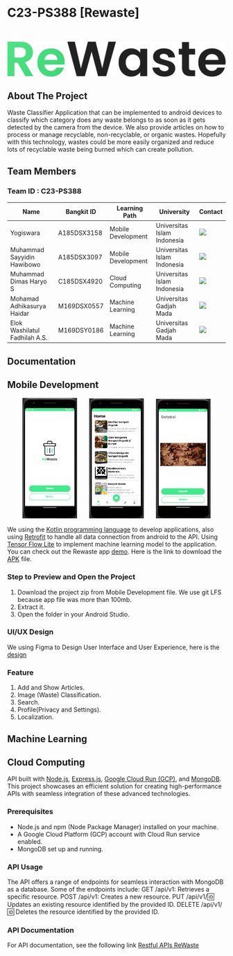 # C23-PS388 [Rewaste]
<br>
<p align="center">
  <img src="https://raw.githubusercontent.com/elokwashi/Rewaste-Capstone/7acbcb4958246015948b1abaa26c3357aebfbf5b/ReWaste.png" >
</p>

## About The Project
Waste Classifier Application that can be implemented to android devices  to classify which category does any waste belongs to as soon as it gets detected by the camera from the device. We also provide articles on how to process or manage recyclable, non-recyclable, or organic wastes. Hopefully with this technology, wastes could be more easily organized and reduce lots of recyclable waste being burned which can create pollution.

## Team Members

### Team ID : C23-PS388

| Name                           | Bangkit ID  | Learning Path      | University                          | Contact                                                                                                                                                                                       |
| ------------------------------ | ----------- | ------------------ |  ---------------------------------- |-----------------------------------------------------------------------------------------------------------------------------------------------------------------------------------------------|
| Yogiswara                      | A185DSX3158 | Mobile Development | Universitas Islam Indonesia         | <a href="https://www.linkedin.com/in/yogi-swara/"><img src="https://img.shields.io/badge/LinkedIn-0077B5?style=for-the-badge&logo=linkedin&logoColor=white" /></a>                            |
| Muhammad Sayyidin Hawibowo     | A185DSX3097 | Mobile Development | Universitas Islam Indonesia         | <a href="https://www.linkedin.com/in/msayyidinh/"><img src="https://img.shields.io/badge/LinkedIn-0077B5?style=for-the-badge&logo=linkedin&logoColor=white" /></a>                            |
| Muhammad Dimas Haryo S         | C185DSX4920 | Cloud Computing    | Universitas Islam Indonesia         | <a href="https://www.linkedin.com/in/muhammaddimasharyo/"><img src="https://img.shields.io/badge/LinkedIn-0077B5?style=for-the-badge&logo=linkedin&logoColor=white" /></a>                            |
| Mohamad Adhikasurya Haidar     | M169DSX0557 | Machine Learning   | Universitas Gadjah Mada             | <a href="https://www.linkedin.com/in/adhikasurya/"><img src="https://img.shields.io/badge/LinkedIn-0077B5?style=for-the-badge&logo=linkedin&logoColor=white" /></a>                            |
| Elok Washilatul Fadhilah A.S.  | M169DSY0186 | Machine Learning   | Universitas Gadjah Mada             | <a href="https://www.linkedin.com/in/elok-washilatul-fadhilah-a-s-469370154/"><img src="https://img.shields.io/badge/LinkedIn-0077B5?style=for-the-badge&logo=linkedin&logoColor=white" /></a>                            |

## Documentation
## Mobile Development

<p align="center">
	<img src="https://github.com/elokwashi/Rewaste-Capstone/blob/main/Image/Onboarding.png" width="25%"> &nbsp; &nbsp; &nbsp;
	<img src="https://github.com/elokwashi/Rewaste-Capstone/blob/main/Image/Home.png" width="25%"> &nbsp; &nbsp; &nbsp;
	<img src="https://github.com/elokwashi/Rewaste-Capstone/blob/main/Image/Classification.png" width="25%">
</p>

We using the [Kotlin programming language](https://kotlinlang.org/) to develop applications, also using [Retrofit](https://square.github.io/retrofit/) to handle all data connection from android to the API. Using [Tensor Flow Lite](https://www.tensorflow.org/lite) to implement machine learning model to the application. You can check out the Rewaste app [demo](https://drive.google.com/file/d/1sycjOoHekKJMQpy1-4JUkL6wCVK3z4-2/view?usp=sharing). Here is the link to download the [APK](https://drive.google.com/file/d/1cgoo9bAqS7onkz1kUhacV_gpUZQNGYoD/view?usp=sharing) file.
### Step to Preview and Open the Project
1. Download the project zip from Mobile Development file. We use git LFS because app file was more than 100mb.
2. Extract it.
3. Open the folder in your Android Studio.
### UI/UX Design
We using Figma to Design User Interface and User Experience, here is the  [design](https://www.figma.com/file/fcVDZYTG1qBFnEQudKMSxl/Rewaste?type=design&node-id=4%3A3&t=mfF54O2BwmQ6xD5q-1)
### Feature 
1. Add and Show Articles.
2. Image (Waste) Classification.
3. Search.
4. Profile(Privacy and Settings).
5. Localization.
## Machine Learning

## Cloud Computing
API built with [Node.js](https://nodejs.org/en), [Express.js](http://expressjs.com/), [Google Cloud Run (GCP)](https://cloud.google.com/run), and [MongoDB](https://www.mongodb.com/). This project showcases an efficient solution for creating high-performance APIs with seamless integration of these advanced technologies.

### Prerequisites
- Node.js and npm (Node Package Manager) installed on your machine.
- A Google Cloud Platform (GCP) account with Cloud Run service enabled.
- MongoDB set up and running.

### API Usage
The API offers a range of endpoints for seamless interaction with MongoDB as a database. Some of the endpoints include:
GET /api/v1: Retrieves a specific resource.
POST /api/v1: Creates a new resource.
PUT /api/v1/:id: Updates an existing resource identified by the provided ID.
DELETE /api/v1/:id: Deletes the resource identified by the provided ID.

### API Documentation
For API documentation, see the following link [Restful APIs ReWaste](https://github.com/elokwashi/Rewaste-Capstone/blob/main/Cloud%20Computing/README.md)
